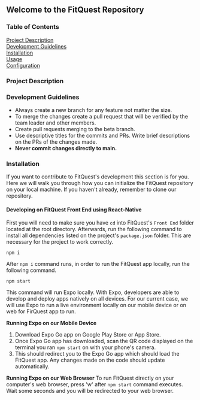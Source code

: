 ## Welcome to the FitQuest Repository

### Table of Contents
[Project Description](#project-description)<br>
[Development Guidelines](#development-guidelines)<br>
[Installation](#installation)<br>
[Usage](#usage)<br>
[Configuration](#configuration)<br>

### Project Description


### Development Guidelines
- Always create a new branch for any feature not matter the size.
- To merge the changes create a pull request that will be verified by the team leader and other members.
- Create pull requests merging to the beta branch.
- Use descriptive titles for the commits and PRs. Write brief descriptions on the PRs of the changes made.
- **Never commit changes directly to main.**

### Installation
If you want to contribute to FitQuest's development this section is for you. Here we will walk you through how you can initialize the FitQuest repository on your local machine. If you haven't already, remember to clone our repository.

#### Developing on FitQuest Front End using React-Native
First you will need to make sure you have `cd` into FitQuest's `Front End` folder located at the root directory. Afterwards, run the following command to install all dependencies listed on the project's `package.json` folder. This are necessary for the project to work correctly.

```
npm i
```

After `npm i` command runs, in order to run the FitQuest app locally, run the following command.

```
npm start
```

This command will run Expo locally. With Expo, developers are able to develop and deploy apps natively on all devices. For our current case, we will use Expo to run a live environment locally on our mobile device or on web for FirQuest app to run.

**Running Expo on our Mobile Device**
1. Download Expo Go app on Google Play Store or App Store.
2. Once Expo Go app has downloaded, scan the QR code displayed on the terminal you ran `npm start` on with your phone's camera.
3. This should redirect you to the Expo Go app which should load the FitQuest app. Any changes made on the code should update automatically.

**Running Expo on our Web Browser**
To run FitQuest directly on your computer's web browser, press 'w' after `npm start` command executes. Wait some seconds and you will be redirected to your web browser.

